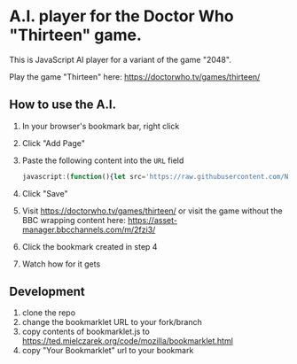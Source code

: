 # A.I. player for the Doctor Who "Thirteen" game.


This is JavaScript AI player for a variant of the game "2048".

Play the game "Thirteen" here: https://doctorwho.tv/games/thirteen/


## How to use the A.I.

1. In your browser's bookmark bar, right click
2. Click "Add Page"
3. Paste the following content into the `URL` field

    ```js
    javascript:(function(){let src='https://raw.githubusercontent.com/NullVoxPopuli/doctor-who-thirteen-game-ai/master/ai.js';async function fetchAndInsertScript(){let response=await fetch(src);let script=await response.text();let element=document.createElement('script');element.innerHTML=script;document.body.appendChild(element);}fetchAndInsertScript();})();
    ```

4. Click "Save"
5. Visit https://doctorwho.tv/games/thirteen/
   or visit the game without the BBC wrapping content here: https://asset-manager.bbcchannels.com/m/2fzi3/
6. Click the bookmark created in step 4
7. Watch how for it gets

## Development

1. clone the repo
2. change the bookmarklet URL to your fork/branch
3. copy contents of bookmarklet.js to https://ted.mielczarek.org/code/mozilla/bookmarklet.html
4. copy "Your Bookmarklet" url to your bookmark
